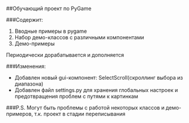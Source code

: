 ##Обучающий проект по PyGame

###Содержит:
1. Вводные примеры в pygame
2. Набор демо-классов с различными компонентами
3. Демо-примеры 

Периодически дорабатывается и дополняется

###Изменения:
* Добавлен новый gui-компонент: SelectScroll(скроллинг выбора из диапазона)
* Добавлен файл settings.py для хранения глобальных настроек и предотвращения проблем с путями к картинкам

###P.S.
Могут быть проблемы с работой некоторых классов и демо-примеров, т.к. проект в стадии переписывания
